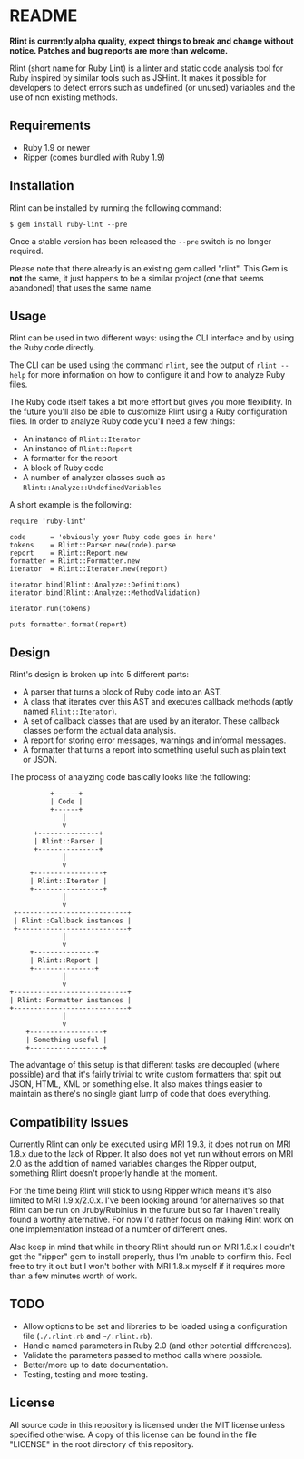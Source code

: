 # README

**Rlint is currently alpha quality, expect things to break and change without
notice. Patches and bug reports are more than welcome.**

Rlint (short name for Ruby Lint) is a linter and static code analysis tool for
Ruby inspired by similar tools such as JSHint. It makes it possible for
developers to detect errors such as undefined (or unused) variables and the
use of non existing methods.

## Requirements

* Ruby 1.9 or newer
* Ripper (comes bundled with Ruby 1.9)

## Installation

Rlint can be installed by running the following command:

    $ gem install ruby-lint --pre

Once a stable version has been released the `--pre` switch is no longer
required.

Please note that there already is an existing gem called "rlint". This Gem is
**not** the same, it just happens to be a similar project (one that seems
abandoned) that uses the same name.

## Usage

Rlint can be used in two different ways: using the CLI interface and by using
the Ruby code directly.

The CLI can be used using the command `rlint`, see the output of `rlint --help`
for more information on how to configure it and how to analyze Ruby files.

The Ruby code itself takes a bit more effort but gives you more flexibility. In
the future you'll also be able to customize Rlint using a Ruby configuration
files. In order to analyze Ruby code you'll need a few things:

* An instance of `Rlint::Iterator`
* An instance of `Rlint::Report`
* A formatter for the report
* A block of Ruby code
* A number of analyzer classes such as `Rlint::Analyze::UndefinedVariables`

A short example is the following:

    require 'ruby-lint'

    code      = 'obviously your Ruby code goes in here'
    tokens    = Rlint::Parser.new(code).parse
    report    = Rlint::Report.new
    formatter = Rlint::Formatter.new
    iterator  = Rlint::Iterator.new(report)

    iterator.bind(Rlint::Analyze::Definitions)
    iterator.bind(Rlint::Analyze::MethodValidation)

    iterator.run(tokens)

    puts formatter.format(report)

## Design

Rlint's design is broken up into 5 different parts:

* A parser that turns a block of Ruby code into an AST.
* A class that iterates over this AST and executes callback methods (aptly
  named `Rlint::Iterator`).
* A set of callback classes that are used by an iterator. These callback
  classes perform the actual data analysis.
* A report for storing error messages, warnings and informal messages.
* A formatter that turns a report into something useful such as plain text or
  JSON.

The process of analyzing code basically looks like the following:

              +------+
              | Code |
              +------+
                 |
                 v
          +---------------+
          | Rlint::Parser |
          +---------------+
                 |
                 v
         +-----------------+
         | Rlint::Iterator |
         +-----------------+
                 |
                 v
     +---------------------------+
     | Rlint::Callback instances |
     +---------------------------+
                 |
                 v
         +---------------+
         | Rlint::Report |
         +---------------+
                 |
                 v
    +----------------------------+
    | Rlint::Formatter instances |
    +----------------------------+
                 |
                 v
        +------------------+
        | Something useful |
        +------------------+

The advantage of this setup is that different tasks are decoupled (where
possible) and that it's fairly trivial to write custom formatters that spit out
JSON, HTML, XML or something else. It also makes things easier to maintain as
there's no single giant lump of code that does everything.

## Compatibility Issues

Currently Rlint can only be executed using MRI 1.9.3, it does not run on MRI
1.8.x due to the lack of Ripper. It also does not yet run without errors on
MRI 2.0 as the addition of named variables changes the Ripper output, something
Rlint doesn't properly handle at the moment.

For the time being Rlint will stick to using Ripper which means it's also
limited to MRI 1.9.x/2.0.x. I've been looking around for alternatives so that
Rlint can be run on Jruby/Rubinius in the future but so far I haven't really
found a worthy alternative. For now I'd rather focus on making Rlint work on
one implementation instead of a number of different ones.

Also keep in mind that while in theory Rlint should run on MRI 1.8.x I couldn't
get the "ripper" gem to install properly, thus I'm unable to confirm this. Feel
free to try it out but I won't bother with MRI 1.8.x myself if it requires more
than a few minutes worth of work.

## TODO

* Allow options to be set and libraries to be loaded using a configuration
  file (`./.rlint.rb` and `~/.rlint.rb`).
* Handle named parameters in Ruby 2.0 (and other potential differences).
* Validate the parameters passed to method calls where possible.
* Better/more up to date documentation.
* Testing, testing and more testing.

## License

All source code in this repository is licensed under the MIT license unless
specified otherwise. A copy of this license can be found in the file "LICENSE"
in the root directory of this repository.
